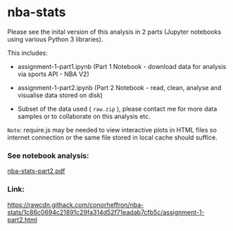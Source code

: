 # nba-stats

Please see the inital version of this analysis in 2 parts (Jupyter notebooks using various Python 3 libraries).

This includes:

- assignment-1-part1.ipynb (Part 1 Notebook - download data for analysis via sports API - NBA V2)

- assignment-1-part2.ipynb (Part 2 Notebook - read, clean, analyse and visualise data stored on disk)

- Subset of the data used ( `raw.zip` ), please contact me for more data samples or to collaborate on this analysis etc.

`Note`: require.js may be needed to view interactive plots in HTML files so internet connection or the same file stored in local cache should suffice.

### See notebook analysis:
[nba-stats-part2.pdf](https://github.com/conorheffron/nba-stats/files/14726643/nba-stats-part2.pdf)

### Link:
https://rawcdn.githack.com/conorheffron/nba-stats/1c86c0694c21891c29fa314d52f71eadab7cfb5c/assignment-1-part2.html

